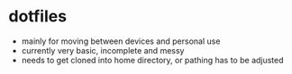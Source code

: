 # dotfiles

* mainly for moving between devices and personal use
* currently very basic, incomplete and messy
* needs to get cloned into home directory, or pathing has to be adjusted
